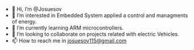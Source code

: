 - 👋 Hi, I’m @Josuesov
- 👀 I’m interested in Embedded System applied a control and managments of energy.
- 🌱 I’m currently learning ARM microcontrollers.
- 💞️ I’m looking to collaborate on projects related with electric Vehicles. 
- 📫 How to reach me in josuesov115@gmail.com

<!---
Josuesov/Josuesov is a ✨ special ✨ repository because its `README.md` (this file) appears on your GitHub profile.
You can click the Preview link to take a look at your changes.
--->
